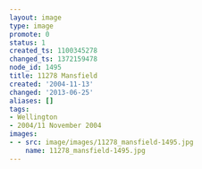 ```yaml
---
layout: image
type: image
promote: 0
status: 1
created_ts: 1100345278
changed_ts: 1372159478
node_id: 1495
title: 11278 Mansfield
created: '2004-11-13'
changed: '2013-06-25'
aliases: []
tags:
- Wellington
- 2004/11 November 2004
images:
- - src: image/images/11278_mansfield-1495.jpg
    name: 11278_mansfield-1495.jpg
---
```


